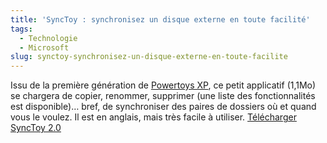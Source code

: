 ```yaml
---
title: 'SyncToy : synchronisez un disque externe en toute facilité'
tags:
  - Technologie
  - Microsoft
slug: synctoy-synchronisez-un-disque-externe-en-toute-facilite
---
```


Issu de la première génération de
[Powertoys XP](http://fr.wikipedia.org/wiki/Powertoys), ce petit applicatif
(1,1Mo) se chargera de copier, renommer, supprimer (une liste des
fonctionnalités est disponible)… bref, de synchroniser des paires de dossiers où
et quand vous le voulez. Il est en anglais, mais très facile à utiliser.
[Télécharger SyncToy 2.0](http://www.microsoft.com/en-us/download/details.aspx?id=15155)

